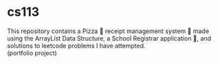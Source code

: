 # cs113 
This repository contains a Pizza 🍕 receipt management system 📜 made using the ArrayList Data Structure, a School Registrar application 🏫, and solutions to leetcode problems I have attempted.  
(portfolio project)

